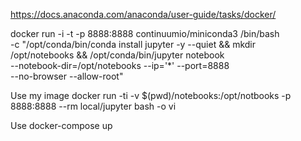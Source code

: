https://docs.anaconda.com/anaconda/user-guide/tasks/docker/

docker run -i -t -p 8888:8888 continuumio/miniconda3 /bin/bash \
-c "/opt/conda/bin/conda install jupyter -y --quiet && mkdir \
/opt/notebooks && /opt/conda/bin/jupyter notebook \
--notebook-dir=/opt/notebooks --ip='*' --port=8888 \
--no-browser --allow-root"


Use my image
docker run -ti -v $(pwd)/notebooks:/opt/notbooks -p 8888:8888 --rm local/jupyter bash -o vi


Use docker-compose up 

